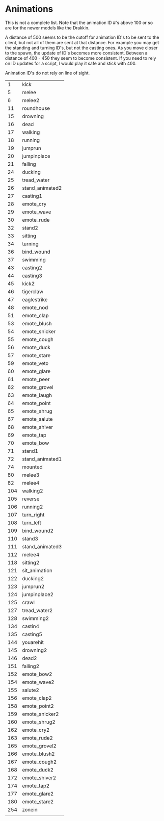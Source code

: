 # Animations

This is not a complete list. Note that the animation ID \#'s above 100 or so are for the newer models like the Drakkin.

A distance of 500 seems to be the cutoff for animation ID's to be sent to the client, but not all of them are sent at that distance. For example you may get the standing and turning ID's, but not the casting ones. As you move closer to the spawn, the update of ID's becomes more consistent. Between a distance of 400 - 450 they seem to become consistent. If you need to rely on ID updates for a script, I would play it safe and stick with 400.

Animation ID's do not rely on line of sight.

|  |  |
| :--- | :--- |
| 1 | kick |
| 5 | melee |
| 6 | melee2 |
| 11 | roundhouse |
| 15 | drowning |
| 16 | dead |
| 17 | walking |
| 18 | running |
| 19 | jumprun |
| 20 | jumpinplace |
| 21 | falling |
| 24 | ducking |
| 25 | tread\_water |
| 26 | stand\_animated2 |
| 27 | casting1 |
| 28 | emote\_cry |
| 29 | emote\_wave |
| 30 | emote\_rude |
| 32 | stand2 |
| 33 | sitting |
| 34 | turning |
| 36 | bind\_wound |
| 37 | swimming |
| 43 | casting2 |
| 44 | casting3 |
| 45 | kick2 |
| 46 | tigerclaw |
| 47 | eaglestrike |
| 48 | emote\_nod |
| 51 | emote\_clap |
| 53 | emote\_blush |
| 54 | emote\_snicker |
| 55 | emote\_cough |
| 56 | emote\_duck |
| 57 | emote\_stare |
| 59 | emote\_veto |
| 60 | emote\_glare |
| 61 | emote\_peer |
| 62 | emote\_grovel |
| 63 | emote\_laugh |
| 64 | emote\_point |
| 65 | emote\_shrug |
| 67 | emote\_salute |
| 68 | emote\_shiver |
| 69 | emote\_tap |
| 70 | emote\_bow |
| 71 | stand1 |
| 72 | stand\_animated1 |
| 74 | mounted |
| 80 | melee3 |
| 82 | melee4 |
| 104 | walking2 |
| 105 | reverse |
| 106 | running2 |
| 107 | turn\_right |
| 108 | turn\_left |
| 109 | bind\_wound2 |
| 110 | stand3 |
| 111 | stand\_animated3 |
| 112 | melee4 |
| 118 | sitting2 |
| 121 | sit\_animation |
| 122 | ducking2 |
| 123 | jumprun2 |
| 124 | jumpinplace2 |
| 125 | crawl |
| 127 | tread\_water2 |
| 128 | swimming2 |
| 134 | castin4 |
| 135 | casting5 |
| 144 | youarehit |
| 145 | drowning2 |
| 146 | dead2 |
| 151 | falling2 |
| 152 | emote\_bow2 |
| 154 | emote\_wave2 |
| 155 | salute2 |
| 156 | emote\_clap2 |
| 158 | emote\_point2 |
| 159 | emote\_snicker2 |
| 160 | emote\_shrug2 |
| 162 | emote\_cry2 |
| 163 | emote\_rude2 |
| 165 | emote\_grovel2 |
| 166 | emote\_blush2 |
| 167 | emote\_cough2 |
| 168 | emote\_duck2 |
| 172 | emote\_shiver2 |
| 174 | emote\_tap2 |
| 177 | emote\_glare2 |
| 180 | emote\_stare2 |
| 254 | zonein |
|  |  |

